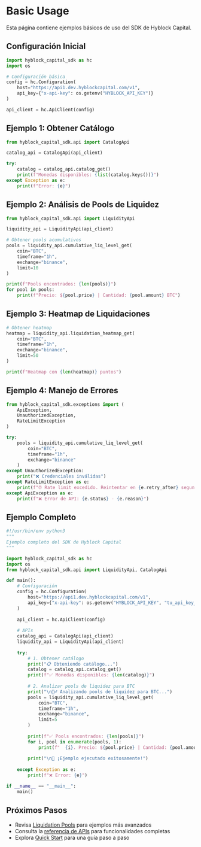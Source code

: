 # Basic Usage

Esta página contiene ejemplos básicos de uso del SDK de Hyblock Capital.

## Configuración Inicial

```python
import hyblock_capital_sdk as hc
import os

# Configuración básica
config = hc.Configuration(
    host="https://api1.dev.hyblockcapital.com/v1",
    api_key={"x-api-key": os.getenv("HYBLOCK_API_KEY")}
)

api_client = hc.ApiClient(config)
```

## Ejemplo 1: Obtener Catálogo

```python
from hyblock_capital_sdk.api import CatalogApi

catalog_api = CatalogApi(api_client)

try:
    catalog = catalog_api.catalog_get()
    print(f"Monedas disponibles: {list(catalog.keys())}")
except Exception as e:
    print(f"Error: {e}")
```

## Ejemplo 2: Análisis de Pools de Liquidez

```python
from hyblock_capital_sdk.api import LiquidityApi

liquidity_api = LiquidityApi(api_client)

# Obtener pools acumulativos
pools = liquidity_api.cumulative_liq_level_get(
    coin="BTC",
    timeframe="1h",
    exchange="binance",
    limit=10
)

print(f"Pools encontrados: {len(pools)}")
for pool in pools:
    print(f"Precio: ${pool.price} | Cantidad: {pool.amount} BTC")
```

## Ejemplo 3: Heatmap de Liquidaciones

```python
# Obtener heatmap
heatmap = liquidity_api.liquidation_heatmap_get(
    coin="BTC",
    timeframe="1h",
    exchange="binance",
    limit=50
)

print(f"Heatmap con {len(heatmap)} puntos")
```

## Ejemplo 4: Manejo de Errores

```python
from hyblock_capital_sdk.exceptions import (
    ApiException,
    UnauthorizedException,
    RateLimitException
)

try:
    pools = liquidity_api.cumulative_liq_level_get(
        coin="BTC",
        timeframe="1h",
        exchange="binance"
    )
except UnauthorizedException:
    print("❌ Credenciales inválidas")
except RateLimitException as e:
    print(f"⏰ Rate limit excedido. Reintentar en {e.retry_after} segundos")
except ApiException as e:
    print(f"❌ Error de API: {e.status} - {e.reason}")
```

## Ejemplo Completo

```python
#!/usr/bin/env python3
"""
Ejemplo completo del SDK de Hyblock Capital
"""

import hyblock_capital_sdk as hc
import os
from hyblock_capital_sdk.api import LiquidityApi, CatalogApi

def main():
    # Configuración
    config = hc.Configuration(
        host="https://api1.dev.hyblockcapital.com/v1",
        api_key={"x-api-key": os.getenv("HYBLOCK_API_KEY", "tu_api_key_aqui")}
    )
    
    api_client = hc.ApiClient(config)
    
    # APIs
    catalog_api = CatalogApi(api_client)
    liquidity_api = LiquidityApi(api_client)
    
    try:
        # 1. Obtener catálogo
        print("📋 Obteniendo catálogo...")
        catalog = catalog_api.catalog_get()
        print(f"✅ Monedas disponibles: {len(catalog)}")
        
        # 2. Analizar pools de liquidez para BTC
        print("\n🏊‍♂️ Analizando pools de liquidez para BTC...")
        pools = liquidity_api.cumulative_liq_level_get(
            coin="BTC",
            timeframe="1h",
            exchange="binance",
            limit=5
        )
        
        print(f"✅ Pools encontrados: {len(pools)}")
        for i, pool in enumerate(pools, 1):
            print(f"  {i}. Precio: ${pool.price} | Cantidad: {pool.amount} BTC")
        
        print("\n🎉 ¡Ejemplo ejecutado exitosamente!")
        
    except Exception as e:
        print(f"❌ Error: {e}")

if __name__ == "__main__":
    main()
```

## Próximos Pasos

- Revisa [Liquidation Pools](liquidation-pools.md) para ejemplos más avanzados
- Consulta la [referencia de APIs](../api/liquidity.md) para funcionalidades completas
- Explora [Quick Start](../quickstart.md) para una guía paso a paso
